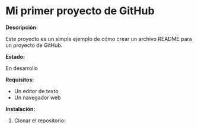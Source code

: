 # Mi primer proyecto de GitHub

**Descripción:**

Este proyecto es un simple ejemplo de cómo crear un archivo README para un proyecto de GitHub.

**Estado:**

En desarrollo

**Requisitos:**

* Un editor de texto
* Un navegador web

**Instalación:**

1. Clonar el repositorio: